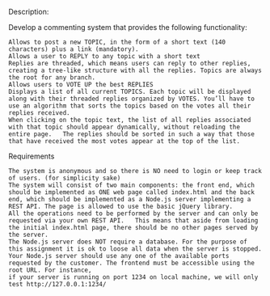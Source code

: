Description:

Develop a commenting system that provides the following functionality:

    Allows to post a new TOPIC, in the form of a short text (140 characters) plus a link (mandatory).
    Allows a user to REPLY to any topic with a short text
    Replies are threaded, which means users can reply to other replies, creating a tree-like structure with all the replies. Topics are always the root for any branch.
    Allows users to VOTE UP the best REPLIES
    Displays a list of all current TOPICS. Each topic will be displayed along with their threaded replies organized by VOTES. You’ll have to use an algorithm that sorts the topics based on the votes all their replies received.
    When clicking on the topic text, the list of all replies associated with that topic should appear dynamically, without reloading the entire page.   The replies should be sorted in such a way that those that have received the most votes appear at the top of the list.

Requirements

    The system is anonymous and so there is NO need to login or keep track of users. (for simplicity sake)
    The system will consist of two main components: the front end, which should be implemented as ONE web page called index.html and the back end, which should be implemented as a Node.js server implementing a REST API. The page is allowed to use the basic jQuery library.
    All the operations need to be performed by the server and can only be requested via your own REST API.   This means that aside from loading the initial index.html page, there should be no other pages served by the server.
    The Node.js server does NOT require a database. For the purpose of this assignment it is ok to loose all data when the server is stopped.
    Your Node.js server should use any one of the available ports requested by the customer. The frontend must be accessible using the root URL. For instance,
    if your server is running on port 1234 on local machine, we will only
    test http://127.0.0.1:1234/
